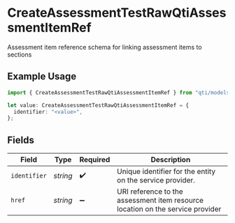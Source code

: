 # CreateAssessmentTestRawQtiAssessmentItemRef

Assessment item reference schema for linking assessment items to sections

## Example Usage

```typescript
import { CreateAssessmentTestRawQtiAssessmentItemRef } from "qti/models/operations";

let value: CreateAssessmentTestRawQtiAssessmentItemRef = {
  identifier: "<value>",
};
```

## Fields

| Field                                                                          | Type                                                                           | Required                                                                       | Description                                                                    |
| ------------------------------------------------------------------------------ | ------------------------------------------------------------------------------ | ------------------------------------------------------------------------------ | ------------------------------------------------------------------------------ |
| `identifier`                                                                   | *string*                                                                       | :heavy_check_mark:                                                             | Unique identifier for the entity on the service provider.                      |
| `href`                                                                         | *string*                                                                       | :heavy_minus_sign:                                                             | URI reference to the assessment item resource location on the service provider |